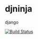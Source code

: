djninja
=======

django

[![Build Status](https://travis-ci.org/tkoomzaaskz/djninja.png?branch=master)](https://travis-ci.org/tkoomzaaskz/djninja)
